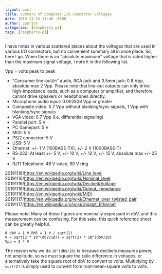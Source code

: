 ```yaml
---
layout: post
title: Summary of computer I/O connector voltages
date: 2019-11-16 17:46 -0600
author: quorten
categories: [raspberry-pi]
tags: [raspberry-pi]
---
```


I have notes in various scattered places about the voltages that are
used in various I/O connectors, but no convenient summary all in once
place.  So, here I go.  When there is an "absolute maximum" voltage
that is rated higher than the maximum signal voltage, I note it in the
following list.

Vpp = volts peak to peak

* "Consumer line-out/in" audio, RCA jack and 3.5mm jack: 0.8 Vpp,
  absolute max 2 Vpp.  Please note that line-out outputs can only
  drive high-impedance loads, such as a computer or amplifier, and
  therefore cannot drive speakers or headphones directly.
* Microphone audio input: 0.002828 Vpp or greater
* Composite video: 0.7 Vpp without blanking/sync signals, 1 Vpp with
  blanking/sync signals
* VGA video: 0.7 Vpp (i.e. differential signaling)
* Parallel port: 5 V
* PC Gameport: 5 V
* MIDI: 5 V
* PS/2 connector: 5 V
* USB: 5 V
* Ethernet: +/- 1 V (100BASE-TX), +/- 2 V (1000BASE-T)
* RS-232: At least +/- 5 V, +/- 10 V, +/- 12 V, +/- 15 V, absolute max
  +/- 25 V
* RJ11 Telephone: 48 V voice, 90 V ring

<!-- more -->

20191116/https://en.wikipedia.org/wiki/Line_level  
20191116/https://en.wikipedia.org/wiki/Nominal_level  
20191116/https://en.wikipedia.org/wiki/Decibel#Voltage  
20191116/https://en.wikipedia.org/wiki/Output_impedance  
20191116/https://en.wikipedia.org/wiki/MIDI  
20191117/https://en.wikipedia.org/wiki/Ethernet_over_twisted_pair  
20191117/https://en.wikipedia.org/wiki/Gigabit_Ethernet

Please note: Many of these figures are nominally expressed in dbV, and
this measurement can be confusing.  For this sake, this quick
reference sheet can be greatly helpful.

```
0 dbV = 1 V_RMS = 1 V / sqrt(2)
V = sqrt(2 * 10^(dbV/10)) = sqrt(2) * 10^(dbV/20)
Vpp = 2 * V
```

The reason why we do `10^(dbV/20)` is because decibels measures power,
not amplitude, so we must square the ratio difference in voltages, or
alternatively take the square root of dbV to convert to volts.
Multiplying by `sqrt(2)` is simply used to convert from
root-mean-square volts to volts.
